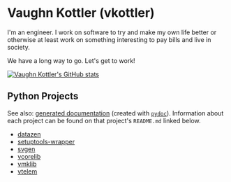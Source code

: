 <!--
    =====================================
    generator=datazen
    version=3.0.4
    hash=b0a4eb343051a6a30c19d7e347b9c731
    =====================================
-->

# Vaughn Kottler (vkottler)

I'm an engineer. I work on software to try and make my own life better or
otherwise at least work on something interesting to pay bills and live
in society.

We have a long way to go. Let's get to work!

[![Vaughn Kottler's GitHub stats](https://github-readme-stats.vercel.app/api?username=vkottler&show_icons=true&theme=github_dark)](https://github.com/anuraghazra/github-readme-stats)

## Python Projects

See also: [generated documentation](https://vkottler.github.io/python/pydoc/)
(created with [`pydoc`](https://docs.python.org/3/library/pydoc.html)).
Information about each project can be found on that project's `README.md`
linked below.

* [datazen](https://github.com/vkottler/datazen)
* [setuptools-wrapper](https://github.com/vkottler/setuptools-wrapper)
* [svgen](https://github.com/vkottler/svgen)
* [vcorelib](https://github.com/vkottler/vcorelib)
* [vmklib](https://github.com/vkottler/vmklib)
* [vtelem](https://github.com/vkottler/vtelem)
